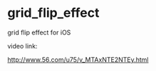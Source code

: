 grid_flip_effect
================

grid flip effect for iOS

video link:

http://www.56.com/u75/v_MTAxNTE2NTEy.html
